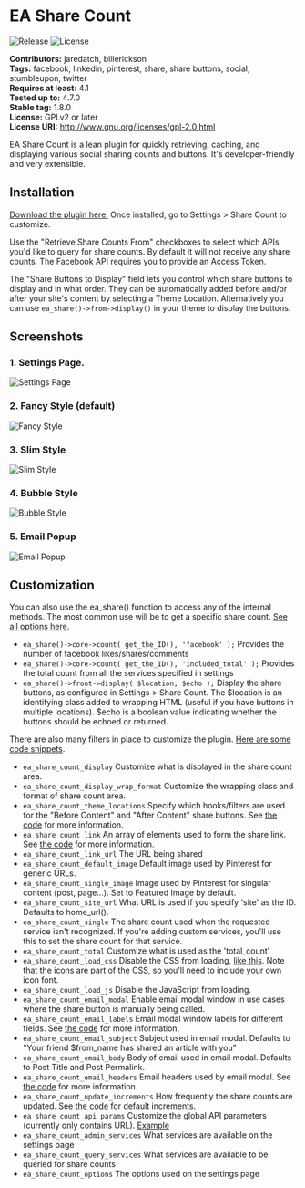 # EA Share Count #
![Release](https://img.shields.io/github/release/jaredatch/ea-share-count.svg) ![License](https://img.shields.io/badge/license-GPL--2.0%2B-red.svg?style=flat-square&maxAge=2592000)

**Contributors:** jaredatch, billerickson  
**Tags:** facebook, linkedin, pinterest, share, share buttons, social, stumbleupon, twitter  
**Requires at least:** 4.1  
**Tested up to:** 4.7.0  
**Stable tag:** 1.8.0  
**License:** GPLv2 or later  
**License URI:** http://www.gnu.org/licenses/gpl-2.0.html

EA Share Count is a lean plugin for quickly retrieving, caching, and displaying various social sharing counts and buttons. It's developer-friendly and very extensible.

## Installation ##

[Download the plugin here.](https://github.com/jaredatch/EA-Share-Count/archive/master.zip) Once installed, go to Settings > Share Count to customize.

Use the "Retrieve Share Counts From" checkboxes to select which APIs you'd like to query for share counts. By default it will not receive any share counts. The Facebook API requires you to provide an Access Token.

The "Share Buttons to Display" field lets you control which share buttons to display and in what order. They can be automatically added before and/or after your site's content by selecting a Theme Location. Alternatively you can use `ea_share()->from->display()` in your theme to display the buttons.

## Screenshots ##

### 1. Settings Page. ###
![Settings Page](https://d3vv6lp55qjaqc.cloudfront.net/items/2T2j1w3P2P2b3L2P2Z3Y/Screen%20Shot%202016-08-15%20at%204.39.19%20PM.png?v=1dbe1998)

### 2. Fancy Style (default) ###
![Fancy Style](https://s3.amazonaws.com/f.cl.ly/items/1K3q1G312k3F3u0r0r21/Screen%20Shot%202016-03-23%20at%204.03.33%20PM.png?v=f44e0d06)

### 3. Slim Style ###
![Slim Style](https://s3.amazonaws.com/f.cl.ly/items/1L06211I3E3v1O2o0y0L/slim.jpg?v=58095cff)

### 4. Bubble Style ###
![Bubble Style](https://s3.amazonaws.com/f.cl.ly/items/1D0m2q270u1719112W3S/Screen%20Shot%202016-03-23%20at%204.02.31%20PM.png?v=84be6c71)

### 5. Email Popup ###
![Email Popup](https://s3.amazonaws.com/f.cl.ly/items/453x450Y2g1a2t2W1Y3d/Screen%20Shot%202016-06-02%20at%208.00.16%20AM.png?v=cb901d0b)

## Customization ##

You can also use the ea_share() function to access any of the internal methods. The most common use will be to get a specific share count.  [See all options here.](https://github.com/jaredatch/EA-Share-Count/blob/master/includes/class-core.php#L157)

* `ea_share()->core->count( get_the_ID(), 'facebook' );` Provides the number of facebook likes/shares/comments
* `ea_share()->core->count( get_the_ID(), 'included_total' );` Provides the total count from all the services specified in settings
* `ea_share()->front->display( $location, $echo );` Display the share buttons, as configured in Settings > Share Count. The $location is an identifying class added to wrapping HTML (useful if you have buttons in multiple locations). $echo is a boolean value indicating whether the buttons should be echoed or returned.

There are also many filters in place to customize the plugin. [Here are some code snippets](http://www.billerickson.net/code-tag/ea-share-count/).

* `ea_share_count_display` Customize what is displayed in the share count area.
* `ea_share_count_display_wrap_format` Customize the wrapping class and format of share count area.
* `ea_share_count_theme_locations` Specify which hooks/filters are used for the "Before Content" and "After Content" share buttons. See [the code](https://github.com/jaredatch/EA-Share-Count/blob/master/includes/class-front.php#L38) for more information.
* `ea_share_count_link` An array of elements used to form the share link. See [the code](https://github.com/jaredatch/EA-Share-Count/blob/master/includes/class-front.php#L442) for more information.
* `ea_share_count_link_url` The URL being shared
* `ea_share_count_default_image` Default image used by Pinterest for generic URLs.
* `ea_share_count_single_image` Image used by Pinterest for singular content (post, page...). Set to Featured Image by default.
* `ea_share_count_site_url` What URL is used if you specify 'site' as the ID. Defaults to home_url().
* `ea_share_count_single` The share count used when the requested service isn't recognized. If you're adding custom services, you'll use this to set the share count for that service.
* `ea_share_count_total` Customize what is used as the 'total_count'
* `ea_share_count_load_css` Disable the CSS from loading, [like this](https://gist.github.com/billerickson/fe8079583c1b030e4d59). Note that the icons are part of the CSS, so you'll need to include your own icon font.
* `ea_share_count_load_js` Disable the JavaScript from loading.
* `ea_share_count_email_modal` Enable email modal window in use cases where the share button is manually being called.
* `ea_share_count_email_labels` Email modal window labels for different fields. See [the code](https://github.com/jaredatch/EA-Share-Count/blob/master/includes/class-front.php#L188) for more information.
* `ea_share_count_email_subject` Subject used in email modal. Defaults to "Your friend $from_name has shared an article with you"
* `ea_share_count_email_body` Body of email used in email modal. Defaults to Post Title and Post Permalink.
* `ea_share_count_email_headers` Email headers used by email modal. See [the code](https://github.com/jaredatch/EA-Share-Count/blob/master/includes/class-core.php#L72) for more information.
* `ea_share_count_update_increments` How frequently the share counts are updated. See [the code](https://github.com/jaredatch/EA-Share-Count/blob/master/includes/class-core.php#L297) for default increments.
* `ea_share_count_api_params` Customize the global API parameters (currently only contains URL). [Example](http://www.billerickson.net/code/ea-share-count-use-production-url/)
* `ea_share_count_admin_services` What services are available on the settings page
* `ea_share_count_query_services` What services are available to be queried for share counts
* `ea_share_count_options` The options used on the settings page

